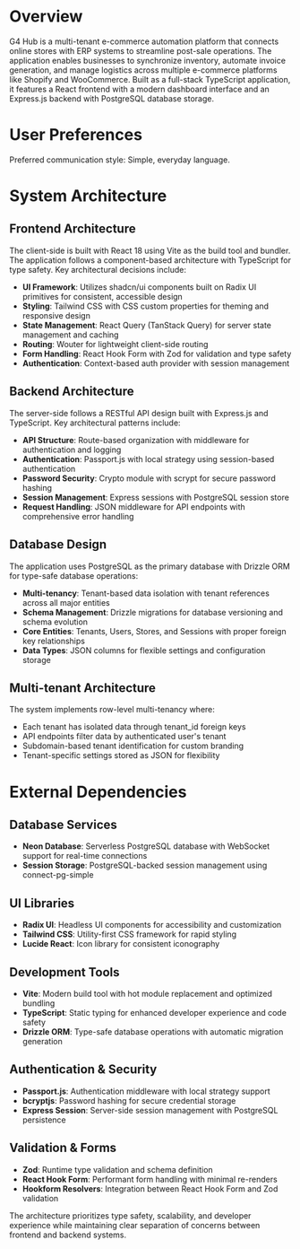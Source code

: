 # Overview

G4 Hub is a multi-tenant e-commerce automation platform that connects online stores with ERP systems to streamline post-sale operations. The application enables businesses to synchronize inventory, automate invoice generation, and manage logistics across multiple e-commerce platforms like Shopify and WooCommerce. Built as a full-stack TypeScript application, it features a React frontend with a modern dashboard interface and an Express.js backend with PostgreSQL database storage.

# User Preferences

Preferred communication style: Simple, everyday language.

# System Architecture

## Frontend Architecture
The client-side is built with React 18 using Vite as the build tool and bundler. The application follows a component-based architecture with TypeScript for type safety. Key architectural decisions include:

- **UI Framework**: Utilizes shadcn/ui components built on Radix UI primitives for consistent, accessible design
- **Styling**: Tailwind CSS with CSS custom properties for theming and responsive design
- **State Management**: React Query (TanStack Query) for server state management and caching
- **Routing**: Wouter for lightweight client-side routing
- **Form Handling**: React Hook Form with Zod for validation and type safety
- **Authentication**: Context-based auth provider with session management

## Backend Architecture
The server-side follows a RESTful API design built with Express.js and TypeScript. Key architectural patterns include:

- **API Structure**: Route-based organization with middleware for authentication and logging
- **Authentication**: Passport.js with local strategy using session-based authentication
- **Password Security**: Crypto module with scrypt for secure password hashing
- **Session Management**: Express sessions with PostgreSQL session store
- **Request Handling**: JSON middleware for API endpoints with comprehensive error handling

## Database Design
The application uses PostgreSQL as the primary database with Drizzle ORM for type-safe database operations:

- **Multi-tenancy**: Tenant-based data isolation with tenant references across all major entities
- **Schema Management**: Drizzle migrations for database versioning and schema evolution
- **Core Entities**: Tenants, Users, Stores, and Sessions with proper foreign key relationships
- **Data Types**: JSON columns for flexible settings and configuration storage

## Multi-tenant Architecture
The system implements row-level multi-tenancy where:

- Each tenant has isolated data through tenant_id foreign keys
- API endpoints filter data by authenticated user's tenant
- Subdomain-based tenant identification for custom branding
- Tenant-specific settings stored as JSON for flexibility

# External Dependencies

## Database Services
- **Neon Database**: Serverless PostgreSQL database with WebSocket support for real-time connections
- **Session Storage**: PostgreSQL-backed session management using connect-pg-simple

## UI Libraries
- **Radix UI**: Headless UI components for accessibility and customization
- **Tailwind CSS**: Utility-first CSS framework for rapid styling
- **Lucide React**: Icon library for consistent iconography

## Development Tools
- **Vite**: Modern build tool with hot module replacement and optimized bundling
- **TypeScript**: Static typing for enhanced developer experience and code safety
- **Drizzle ORM**: Type-safe database operations with automatic migration generation

## Authentication & Security
- **Passport.js**: Authentication middleware with local strategy support
- **bcryptjs**: Password hashing for secure credential storage
- **Express Session**: Server-side session management with PostgreSQL persistence

## Validation & Forms
- **Zod**: Runtime type validation and schema definition
- **React Hook Form**: Performant form handling with minimal re-renders
- **Hookform Resolvers**: Integration between React Hook Form and Zod validation

The architecture prioritizes type safety, scalability, and developer experience while maintaining clear separation of concerns between frontend and backend systems.
